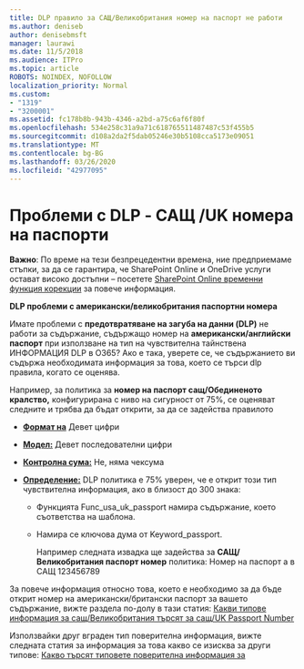 ```yaml
---
title: DLP правило за САЩ/Великобритания номер на паспорт не работи
ms.author: deniseb
author: denisebmsft
manager: laurawi
ms.date: 11/5/2018
ms.audience: ITPro
ms.topic: article
ROBOTS: NOINDEX, NOFOLLOW
localization_priority: Normal
ms.custom:
- "1319"
- "3200001"
ms.assetid: fc178b8b-943b-4346-a2bd-a75c6af6f80f
ms.openlocfilehash: 534e258c31a9a71c618765511487487c53f455b5
ms.sourcegitcommit: d108a2da2f5dab05246e30b5108cca5173e09051
ms.translationtype: MT
ms.contentlocale: bg-BG
ms.lasthandoff: 03/26/2020
ms.locfileid: "42977095"
---
```

# <a name="problems-with-dlp---usuk-passport-numbers"></a>Проблеми с DLP - САЩ /UK номера на паспорти

**Важно**: По време на тези безпрецедентни времена, ние предприемаме стъпки, за да се гарантира, че SharePoint Online и OneDrive услуги остават високо достъпни – посетете [SharePoint Online временни функция корекции](https://aka.ms/ODSPAdjustments) за повече информация.

**DLP проблеми с американски/великобритания паспортни номера**

Имате проблеми с **предотвратяване на загуба на данни (DLP)** не работи за съдържание, съдържащо номер на **американски/английски паспорт** при използване на тип на чувствителна тайнствена ИНФОРМАЦИЯ DLP в O365? Ако е така, уверете се, че съдържанието ви съдържа необходимата информация за това, което се търси dlp правила, когато се оценява.
  
Например, за политика за **номер на паспорт сащ/Обединеното кралство,** конфигурирана с ниво на сигурност от 75%, се оценяват следните и трябва да бъдат открити, за да се задейства правилото
  
- **[Формат на](https://docs.microsoft.com/office365/securitycompliance/what-the-sensitive-information-types-look-for#format-77)** Девет цифри

- **[Модел:](https://docs.microsoft.com/office365/securitycompliance/what-the-sensitive-information-types-look-for#pattern-77)** Девет последователни цифри

- **[Контролна сума:](https://docs.microsoft.com/office365/securitycompliance/what-the-sensitive-information-types-look-for#checksum-76)** Не, няма чексума

- **[Определение:](https://docs.microsoft.com/office365/securitycompliance/what-the-sensitive-information-types-look-for#definition-77)** DLP политика е 75% уверен, че е открит този тип чувствителна информация, ако в близост до 300 знака:

  - Функцията Func_usa_uk_passport намира съдържание, което съответства на шаблона.

  - Намира се ключова дума от Keyword_passport.

    Например следната извадка ще задейства за **САЩ/Великобритания паспорт номер** политика: Номер на паспорт а в САЩ 123456789

За повече информация относно това, което е необходимо за да бъде открит номер на американски/британски паспорт за вашето съдържание, вижте раздела по-долу в тази статия: [Какви типове информация за сащ/Великобритания търсят за сащ/UK Passport Number](https://docs.microsoft.com/office365/securitycompliance/what-the-sensitive-information-types-look-for#us--uk-passport-number)
  
Използвайки друг вграден тип поверителна информация, вижте следната статия за информация за това какво се изисква за други типове: [Какво търсят типовете поверителна информация за](https://docs.microsoft.com/office365/securitycompliance/what-the-sensitive-information-types-look-for)
  